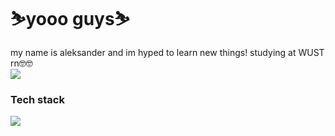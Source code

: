 # ⛷️yooo guys⛷️ #

my name is aleksander and im hyped to learn new things!
studying at WUST rn🤓🤓 <br>
<img src = "https://cdn.7tv.app/emote/60af912352a13d1adb2612ec/3x.webp"/>
### Tech stack ###
<p align="left">
  <a href="https://skillicons.dev">
    <img src="https://skillicons.dev/icons?i=react,nextjs,typescript,javascript,python,adonis,node,tailwind,html,java,git,github" />
  </a>
</p>
